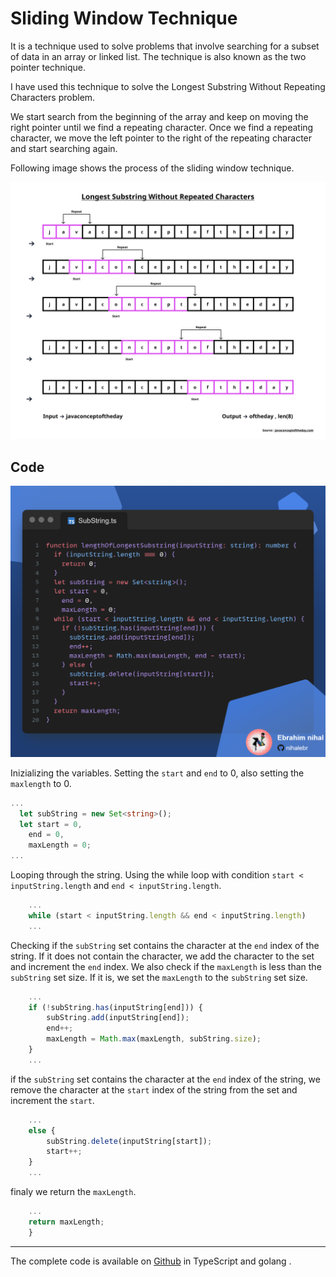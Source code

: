 # Sliding Window Technique

It is a technique used to solve problems that involve searching for a subset of data in an array or linked list. The technique is also known as the two pointer technique.

I have used this technique to solve the Longest Substring Without Repeating Characters problem.

We start search from the beginning of the array and keep on moving the right pointer until we find a repeating character. Once we find a repeating character, we move the left pointer to the right of the repeating character and start searching again.

Following image shows the process of the sliding window technique.

![Sliding Window Technique](./image/SlidingWindowTechnique.png)

## Code

![TypeScript Code](./image/codesnap.png)

Inizializing the variables.
Setting the `start` and `end` to 0, also setting the `maxlength` to 0.

```ts
...
  let subString = new Set<string>();
  let start = 0,
    end = 0,
    maxLength = 0;
...
```

Looping through the string. Using the while loop with condition `start < inputString.length` and `end < inputString.length`.

```ts
    ...
    while (start < inputString.length && end < inputString.length)
    ...
```

Checking if the `subString` set contains the character at the `end` index of the string. If it does not contain the character, we add the character to the set and increment the `end` index. We also check if the `maxLength` is less than the `subString` set size. If it is, we set the `maxLength` to the `subString` set size.

```ts
    ...
    if (!subString.has(inputString[end])) {
        subString.add(inputString[end]);
        end++;
        maxLength = Math.max(maxLength, subString.size);
    }
    ...
```

if the `subString` set contains the character at the `end` index of the string, we remove the character at the `start` index of the string from the set and increment the `start`.

```ts
    ...
    else {
        subString.delete(inputString[start]);
        start++;
    }
    ...
```

finaly we return the `maxLength`.

```ts
    ...
    return maxLength;
    }
```

---

The complete code is available on [Github](https://github.com/nihalebr/sturdy-spoon) in TypeScript and golang .
